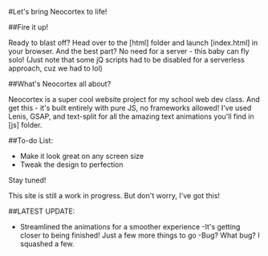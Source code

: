 #Let's bring Neocortex to life!

##Fire it up!

Ready to blast off? Head over to the [html] folder and launch [index.html] in your browser. And the best part? No need for a server - this baby can fly solo! (Just note that some jQ scripts had to be disabled for a serverless approach, cuz we had to lol)

##What's Neocortex all about?

Neocortex is a super cool website project for my school web dev class. And get this - it's built entirely with pure JS, no frameworks allowed! I've used Lenis, GSAP, and text-split for all the amazing text animations you'll find in [js] folder.

##To-do List:

- Make it look great on any screen size
- Tweak the design to perfection

Stay tuned!

This site is still a work in progress. But don't worry, I've got this!

##LATEST UPDATE:

- Streamlined the animations for a smoother experience
  -It's getting closer to being finished! Just a few more things to go
  -Bug? What bug? I squashed a few.
